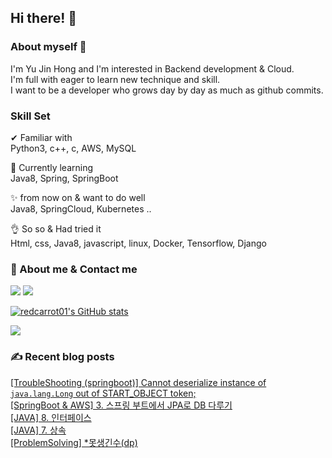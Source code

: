 

## Hi there! 👋


### About myself 🥕

I'm Yu Jin Hong and I'm interested in Backend development & Cloud.   
I'm full with eager to learn new technique and skill.   
I want to be a developer who grows day by day as much as github commits.   


### Skill Set 

✔ Familiar with  
Python3, c++, c, AWS, MySQL

🙌 Currently learning   
Java8, Spring, SpringBoot

✨ from now on & want to do well   
Java8, SpringCloud, Kubernetes ..

👌 So so & Had tried it  
Html, css, Java8, javascript, linux, Docker, Tensorflow, Django


### 📧 About me & Contact me 

  <a href="https://velog.io/@redcarrot01"><img src="https://img.shields.io/badge/Tech%20Blog-11B48A?style=flat-square&logo=Vimeo&logoColor=white&link=https://velog.io/@redcarrot01"/></a>  <a href="mailto:redccc9010@gmail.com"><img src="https://img.shields.io/badge/Gmail-d14836?style=flat-square&logo=Gmail&logoColor=white&link=redcarrot01@gmail.com"/></a> 


[![redcarrot01's GitHub stats](https://github-readme-stats.vercel.app/api?username=redcarrot01&count_private=true&show_icons=true&theme=omni)](https://github.com/anuraghazra/github-readme-stats)

<a href="https://hits.seeyoufarm.com"><img src="https://hits.seeyoufarm.com/api/count/incr/badge.svg?url=https%3A%2F%2Fgithub.com%2Fredcarrot01&count_bg=%2379C83D&title_bg=%23555555&icon=&icon_color=%23E7E7E7&title=hits&edge_flat=false"/></a>

### ✍ Recent blog posts 
[[TroubleShooting (springboot)]  Cannot deserialize instance of `java.lang.Long` out of START_OBJECT token;](https://velog.io/@redcarrot01/TroubleShooting-springboot-Cannot-deserialize-instance-of-java.lang.Long-out-of-STARTOBJECT-token) <br>
[[SpringBoot & AWS] 3. 스프링 부트에서 JPA로 DB 다루기](https://velog.io/@redcarrot01/SpringBoot-AWS-3.-%EC%8A%A4%ED%94%84%EB%A7%81-%EB%B6%80%ED%8A%B8%EC%97%90%EC%84%9C-JPA%EB%A1%9C-DB-%EB%8B%A4%EB%A3%A8%EA%B8%B0) <br>
[[JAVA] 8. 인터페이스](https://velog.io/@redcarrot01/JAVA-8.-%EC%9D%B8%ED%84%B0%ED%8E%98%EC%9D%B4%EC%8A%A4) <br>
[[JAVA] 7. 상속](https://velog.io/@redcarrot01/JAVA-7.-%EC%83%81%EC%86%8D) <br>
[[ProblemSolving] *못생긴수(dp)](https://velog.io/@redcarrot01/ProblemSolving-%EB%AA%BB%EC%83%9D%EA%B8%B4%EC%88%98dp) <br>
